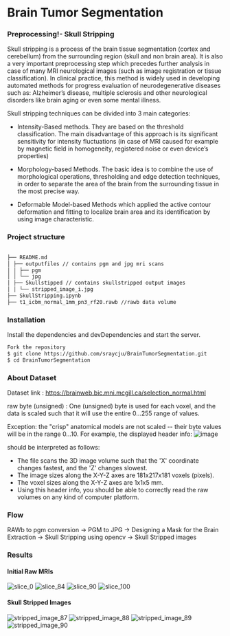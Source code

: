 # Brain Tumor Segmentation

### Preprocessing!- Skull Stripping

Skull stripping is a process of the brain tissue segmentation (cortex and cerebellum)
from the surrounding region (skull and non brain area). It is also a very important
preprocessing step which precedes further analysis in case of many MRI
neurological images (such as image registration or tissue classification). In clinical
practice, this method is widely used in developing automated methods for progress
evaluation of neurodegenerative diseases such as: Alzheimer’s disease, multiple
sclerosis and other neurological disorders like brain aging or even some mental
illness.

Skull stripping techniques can be divided into 3 main categories:

  - Intensity-Based methods. They are based on the threshold classification. The
  main disadvantage of this approach is its significant sensitivity for intensity
  fluctuations (in case of MRI caused for example by magnetic field in
  homogeneity, registered noise or even device’s properties)

  - Morphology-based Methods. The basic idea is to combine the use of
  morphological operations, thresholding and edge detection techniques, in
  order to separate the area of the brain from the surrounding tissue in the most
  precise way.

  - Deformable Model-based Methods which applied the active contour
  deformation and fitting to localize brain area and its identification by using
  image characteristic.

### Project structure
```bash

├── README.md
│ ├── outputfiles // contains pgm and jpg mri scans
│ │ ├── pgm
│ │ └── jpg
│ ├── Skullstipped // contains skullstripped output images
│ │ └── stripped_image_i.jpg
├── SkullStripping.ipynb
├── t1_icbm_normal_1mm_pn3_rf20.rawb //rawb data volume 

```
### Installation

Install the dependencies and devDependencies and start the server.

```sh
Fork the repository
$ git clone https://github.com/sraycju/BrainTumorSegmentation.git 
$ cd BrainTumorSegmentation

```
### About Dataset

Dataset link : https://brainweb.bic.mni.mcgill.ca/selection_normal.html

raw byte (unsigned) : One (unsigned) byte is used for each voxel, and the
data is scaled such that it will use the entire 0...255 range of values.

Exception: the "crisp" anatomical models are not scaled -- their byte
values will be in the range 0...10.
For example, the displayed header info:
![image](https://user-images.githubusercontent.com/81697577/209388716-8d916d8d-4911-4ea1-a438-b7ea63ea858d.png)


should be interpreted as follows:
  - The file scans the 3D image volume such that the 'X' coordinate
  changes fastest, and the 'Z' changes slowest.
  - The image sizes along the X-Y-Z axes are 181x217x181 voxels
  (pixels).
  - The voxel sizes along the X-Y-Z axes are 1x1x5 mm.
  - Using this header info, you should be able to correctly read the raw
  volumes on any kind of computer platform.

### Flow


RAWb to pgm conversion -> PGM to JPG -> Designing a Mask for the Brain Extraction -> Skull Stripping using opencv -> Skull Stripped images


### Results

#### Initial Raw MRIs

![slice_0](https://user-images.githubusercontent.com/81697577/209389387-5934ecb0-bc12-4623-bbe4-2122890ee1f6.jpg)
![slice_84](https://user-images.githubusercontent.com/81697577/209389393-dd3151de-1f7e-4af4-b6ff-2e2de97ca700.jpg)
![slice_90](https://user-images.githubusercontent.com/81697577/209389399-86063d52-c788-479e-861d-4eb2054e4f0d.jpg)
![slice_100](https://user-images.githubusercontent.com/81697577/209389402-151b835e-f312-4294-9809-4b7999f9dec9.jpg)


#### Skull Stripped Images

![stripped_image_87](https://user-images.githubusercontent.com/81697577/209389686-7ecd4313-c9d9-44a7-9555-fdb4ebbbfc7e.jpg)
![stripped_image_88](https://user-images.githubusercontent.com/81697577/209389697-2bf32424-31ba-4cd9-9371-701f5d8e7be5.jpg)
![stripped_image_89](https://user-images.githubusercontent.com/81697577/209389702-5cf7c930-20b4-4633-8d2c-4b8054022cf1.jpg)
![stripped_image_90](https://user-images.githubusercontent.com/81697577/209389707-c646f42e-448d-4946-aa9a-24a44736c48d.jpg)



